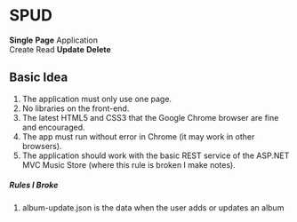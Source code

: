 # SPUD
**Single** **Page** Application   
Create Read **Update** **Delete**
## Basic Idea
1. The application must only use one page. 
2. No libraries on the front-end.     
3. The latest HTML5 and CSS3 that the Google Chrome browser are fine and encouraged.  
4. The app must run without error in Chrome (it may work in other browsers).
5. The application should work with the basic REST service of the ASP.NET MVC Music Store (where this rule is broken I make notes).
##### Rules I Broke
1. album-update.json is the data when the user adds or updates an album
